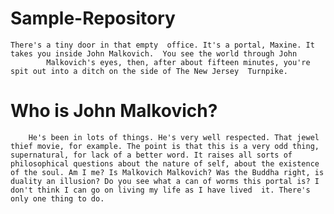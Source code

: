 # Sample-Repository
    There's a tiny door in that empty  office. It's a portal, Maxine. It  takes you inside John Malkovich.  You see the world through John
		    Malkovich's eyes, then, after about fifteen minutes, you're spit out into a ditch on the side of The New Jersey  Turnpike.
        
# Who is John Malkovich?
        He's been in lots of things. He's very well respected. That jewel thief movie, for example. The point is that this is a very odd thing, supernatural, for lack of a better word. It raises all sorts of philosophical questions about the nature of self, about the existence of the soul. Am I me? Is Malkovich Malkovich? Was the Buddha right, is duality an illusion? Do you see what a can of worms this portal is? I don't think I can go on living my life as I have lived  it. There's only one thing to do.
